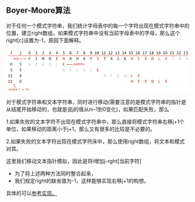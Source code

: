 
## Boyer-Moore算法

对于任何一个模式字符串，我们统计字母表中的每一个字符出现在模式字符串中的位置，建立right数组，如果模式字符串中没有当前字母表中的字母，那么这个right[c]设置为-1，原因下面解释。

![eg](boyermoore.PNG)

对于模式字符串和文本字符串，同时进行移动(需要注意的是模式字符串的指针是从结尾开始移动的，也就是说j的值从m-1到0变化)，如果匹配失败，那么

1.如果失败的文本字符不出现在模式字符串中，那么直接将模式字符串右移j+1个单位，如果移动的距离小于j+1，那么又有很多的比较是不必要的。

2.如果失败的文本字符出现在模式字符床中，那么使用right数组，将文本和模式对其。

这里我们移动文本指针模拟，因此是将i增加j-rght[当前字符]

- 为了将上述两种方法同时整合起来，
- 我们规定right的缺省值为-1，这样能够实现右移j+1的构想。

具体的可以[参考实现。](boyermoore.cpp)

